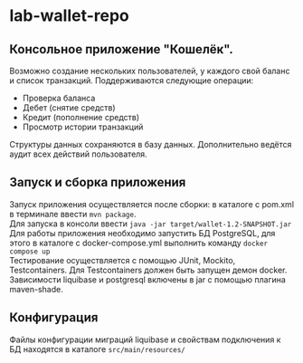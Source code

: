 # lab-wallet-repo

## Консольное приложение "Кошелёк".

Возможно создание нескольких пользователей, у каждого свой баланс и список транзакций. Поддерживаются следующие операции:

+ Проверка баланса<br>
+ Дебет (снятие средств)<br>
+ Кредит (пополнение средств)<br>
+ Просмотр истории транзакций<br>

Структуры данных сохраняются в базу данных. Дополнительно ведётся аудит всех действий пользователя.

## Запуск и сборка приложения
Запуск приложения осуществляется после сборки: в каталоге с pom.xml в терминале ввести `mvn package`.<br>
Для запуска в консоли ввести `java -jar target/wallet-1.2-SNAPSHOT.jar`<br>
Для работы приложения необходимо запустить БД PostgreSQL, для этого в каталоге с docker-compose.yml выполнить команду `docker compose up`<br>
Тестирование осуществляется с помощью JUnit, Mockito, Testcontainers. Для Testcontainers должен быть запущен демон docker.<br>
Зависимости liquibase и postgresql включены в jar с помощью плагина maven-shade.<br>

## Конфигурация
Файлы конфигурации миграций liquibase и свойствам подключения к БД находятся в каталоге `src/main/resources/`
